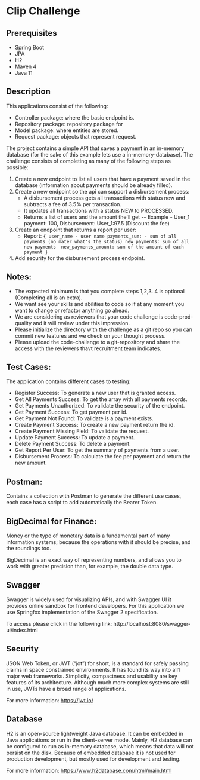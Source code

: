 # Clip Challenge

## Prerequisites
- Spring Boot
- JPA
- H2
- Maven 4
- Java 11

## Description
This applications consist of the following:

- Controller package:  where the basic endpoint is.
- Repository package:  repository package for 
- Model package: where entities are stored.
- Request package: objects that represent request.


The project contains a simple API that saves a payment in an in-memory database (for the sake of this example lets use a in-memory-database).
The challenge consists of completing as many of the following steps as possible:

1. Create a new endpoint to list all users that have a payment saved in the database (information about payments should be already filled).
2. Create a new  endpoint so the api can support a disbursement process:
    - A disbursement process gets all transactions with status new and subtracts a fee of 3.5%  per transaction.
    - It updates all transactions with a status NEW  to PROCESSED.
    - Returns a list of users and the amount the'll get 
    -- Example - User_1 payment: 100, Disbursement: User_1:97.5 (Discount the fee)
3. Create an endpoint that returns a report per user:
    - Report:
    `{
      user_name - user name
      payments_sum: - sum of all payments (no mater what's the status)
      new_payments: sum of all new payments 
      new_payments_amount: sum of the amount of each payment
    }`
4. Add security for the disbursement process endpoint.


## Notes:
- The expected minimum is that you complete steps 1,2,3. 4 is optional  (Completing all is an extra).
- We want see your skills and abilities to code so if at any moment you want to change or refactor anything go ahead.
- We are considering as reviewers that your code challenge is code-prod-quality and it will review under this impression.
- Please initialize the directory with the challenge as a git repo so you can commit new features and we check on your thought process.
- Please upload the code-challenge to a git-repository and share the access with the reviewers thavt recruitment team indicates. 

## Test Cases:
The application contains different cases to testing:
- Register Success: To generate a new user that is granted access.
- Get All Payments Success: To get the array with all payments records.
- Get Payments Unauthorized: To validate the security of the endpoint.
- Get Payment Success: To get payment per id.
- Get Payment Not Found: To validate is a payment exists.
- Create Payment Success: To create a new payment return the id.
- Create Payment Missing Field: To validate the request.
- Update Payment Success: To update a payment.
- Delete Payment Success: To delete a payment.
- Get Report Per User: To get the summary of payments from a user.
- Disbursement Process: To calculate the fee per payment and return the new amount.

## Postman:
Contains a collection with Postman to generate the different use cases, each case has a script to add automatically the Bearer Token.

## BigDecimal for Finance:
Money or the type of monetary data is a fundamental part of many information systems; because the operations with it should be precise, and the roundings too.

BigDecimal is an exact way of representing numbers, and allows you to work with greater precision than, for example, the double data type.

## Swagger

Swagger is widely used for visualizing APIs, and with Swagger UI it provides online sandbox for frontend developers. For this application we use Springfox implementation of the Swagger 2 specification.

To access please click in the following link:
http://localhost:8080/swagger-ui/index.html

## Security 
JSON Web Token, or JWT (“jot”) for short, is a standard for safely passing claims in space constrained environments. It has found its way into all1 major web frameworks. Simplicity,
compactness and usability are key features of its architecture. Although much more complex systems are still in use, JWTs have a broad range of applications. 

For more information:
https://jwt.io/

## Database
H2 is an open-source lightweight Java database. It can be embedded in Java applications or run in the client-server mode. Mainly, H2 database can be configured to run as 
in-memory database, which means that data will not persist on the disk. Because of embedded database it is not used for production development, but mostly used for development and testing.

For more information:
https://www.h2database.com/html/main.html
